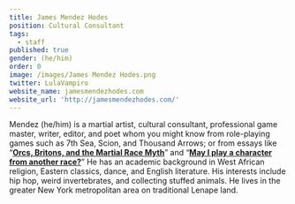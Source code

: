 ```yaml
---
title: James Mendez Hodes
position: Cultural Consultant
tags:
  - staff
published: true
gender: (he/him)
order: 0
image: /images/James Mendez Hodes.png
twitter: LulaVampiro
website_name: jamesmendezhodes.com
website_url: 'http://jamesmendezhodes.com/'
---
```


Mendez (he/him) is a martial artist, cultural consultant, professional game master, writer, editor, and poet whom you might know from role-playing games such as 7th Sea, Scion, and Thousand Arrows; or from essays like “**[Orcs, Britons, and the Martial Race Myth](https://jamesmendezhodes.com/blog/2019/1/13/orcs-britons-and-the-martial-race-myth-part-i-a-species-built-for-racial-terror)**” and “**[May I play a character from another race?](https://jamesmendezhodes.com/blog/2019/2/14/may-i-play-a-character-from-another-race)**” He has an academic background in West African religion, Eastern classics, dance, and English literature. His interests include hip hop, weird invertebrates, and collecting stuffed animals. He lives in the greater New York metropolitan area on traditional Lenape land.
